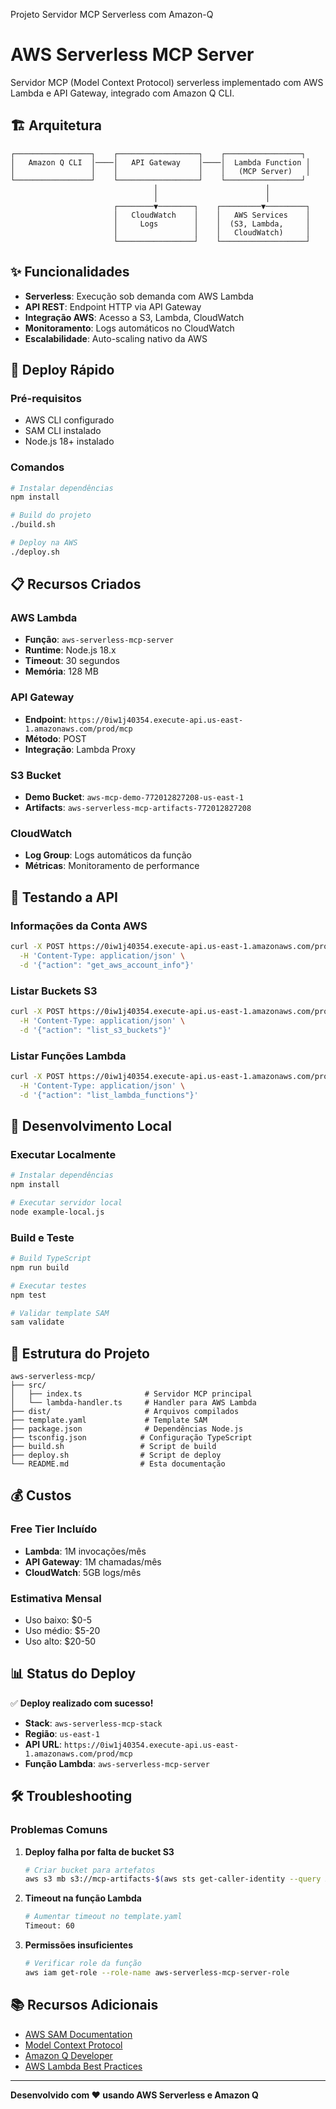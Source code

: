 Projeto Servidor MCP Serverless com Amazon-Q
# AWS Serverless MCP Server

Servidor MCP (Model Context Protocol) serverless implementado com AWS Lambda e API Gateway, integrado com Amazon Q CLI.

## 🏗️ Arquitetura

```
┌─────────────────┐    ┌──────────────────┐    ┌─────────────────┐
│   Amazon Q CLI  │────│   API Gateway    │────│  Lambda Function │
│                 │    │                  │    │   (MCP Server)   │
└─────────────────┘    └──────────────────┘    └─────────────────┘
                                │                        │
                                │                        │
                       ┌────────▼────────┐    ┌─────────▼─────────┐
                       │   CloudWatch    │    │   AWS Services    │
                       │     Logs        │    │  (S3, Lambda,     │
                       │                 │    │   CloudWatch)     │
                       └─────────────────┘    └───────────────────┘
```

## ✨ Funcionalidades

- **Serverless**: Execução sob demanda com AWS Lambda
- **API REST**: Endpoint HTTP via API Gateway
- **Integração AWS**: Acesso a S3, Lambda, CloudWatch
- **Monitoramento**: Logs automáticos no CloudWatch
- **Escalabilidade**: Auto-scaling nativo da AWS

## 🚀 Deploy Rápido

### Pré-requisitos
- AWS CLI configurado
- SAM CLI instalado
- Node.js 18+ instalado

### Comandos
```bash
# Instalar dependências
npm install

# Build do projeto
./build.sh

# Deploy na AWS
./deploy.sh
```

## 📋 Recursos Criados

### AWS Lambda
- **Função**: `aws-serverless-mcp-server`
- **Runtime**: Node.js 18.x
- **Timeout**: 30 segundos
- **Memória**: 128 MB

### API Gateway
- **Endpoint**: `https://0iw1j40354.execute-api.us-east-1.amazonaws.com/prod/mcp`
- **Método**: POST
- **Integração**: Lambda Proxy

### S3 Bucket
- **Demo Bucket**: `aws-mcp-demo-772012827208-us-east-1`
- **Artifacts**: `aws-serverless-mcp-artifacts-772012827208`

### CloudWatch
- **Log Group**: Logs automáticos da função
- **Métricas**: Monitoramento de performance

## 🧪 Testando a API

### Informações da Conta AWS
```bash
curl -X POST https://0iw1j40354.execute-api.us-east-1.amazonaws.com/prod/mcp \
  -H 'Content-Type: application/json' \
  -d '{"action": "get_aws_account_info"}'
```

### Listar Buckets S3
```bash
curl -X POST https://0iw1j40354.execute-api.us-east-1.amazonaws.com/prod/mcp \
  -H 'Content-Type: application/json' \
  -d '{"action": "list_s3_buckets"}'
```

### Listar Funções Lambda
```bash
curl -X POST https://0iw1j40354.execute-api.us-east-1.amazonaws.com/prod/mcp \
  -H 'Content-Type: application/json' \
  -d '{"action": "list_lambda_functions"}'
```

## 🔧 Desenvolvimento Local

### Executar Localmente
```bash
# Instalar dependências
npm install

# Executar servidor local
node example-local.js
```

### Build e Teste
```bash
# Build TypeScript
npm run build

# Executar testes
npm test

# Validar template SAM
sam validate
```

## 📁 Estrutura do Projeto

```
aws-serverless-mcp/
├── src/
│   ├── index.ts              # Servidor MCP principal
│   └── lambda-handler.ts     # Handler para AWS Lambda
├── dist/                     # Arquivos compilados
├── template.yaml             # Template SAM
├── package.json              # Dependências Node.js
├── tsconfig.json            # Configuração TypeScript
├── build.sh                 # Script de build
├── deploy.sh                # Script de deploy
└── README.md                # Esta documentação
```

## 💰 Custos

### Free Tier Incluído
- **Lambda**: 1M invocações/mês
- **API Gateway**: 1M chamadas/mês
- **CloudWatch**: 5GB logs/mês

### Estimativa Mensal
- Uso baixo: $0-5
- Uso médio: $5-20
- Uso alto: $20-50

## 📊 Status do Deploy

✅ **Deploy realizado com sucesso!**

- **Stack**: `aws-serverless-mcp-stack`
- **Região**: `us-east-1`
- **API URL**: `https://0iw1j40354.execute-api.us-east-1.amazonaws.com/prod/mcp`
- **Função Lambda**: `aws-serverless-mcp-server`

## 🛠️ Troubleshooting

### Problemas Comuns

1. **Deploy falha por falta de bucket S3**
   ```bash
   # Criar bucket para artefatos
   aws s3 mb s3://mcp-artifacts-$(aws sts get-caller-identity --query Account --output text)
   ```

2. **Timeout na função Lambda**
   ```bash
   # Aumentar timeout no template.yaml
   Timeout: 60
   ```

3. **Permissões insuficientes**
   ```bash
   # Verificar role da função
   aws iam get-role --role-name aws-serverless-mcp-server-role
   ```

## 📚 Recursos Adicionais

- [AWS SAM Documentation](https://docs.aws.amazon.com/serverless-application-model/)
- [Model Context Protocol](https://modelcontextprotocol.io/)
- [Amazon Q Developer](https://aws.amazon.com/q/developer/)
- [AWS Lambda Best Practices](https://docs.aws.amazon.com/lambda/latest/dg/best-practices.html)

---

**Desenvolvido com ❤️ usando AWS Serverless e Amazon Q**
